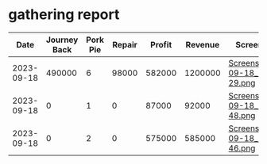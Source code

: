 # gathering report

| Date       | Journey Back | Pork Pie | Repair | Profit | Revenue | Screenshot Url                                                                                                                                                                                      | 
|------------|--------------|----------|--------|--------|---------|-----------------------------------------------------------------------------------------------------------------------------------------------------------------------------------------------------|
| 2023-09-18 | 490000       | 6        | 98000  | 582000 | 1200000 | [Screenshot_2023-09-18_11-31-29.png](https://lh3.googleusercontent.com/drive-viewer/AITFw-w-Jb8lcvOk0cHH7LOtOoYb3CMw8t7g_bmusxdazIlElLuYXgY-sODDykfSmmjWZFu1lYGfoMD41rprAQRsMq04Tmci=w1918-h1072)   |
| 2023-09-18 | 0            | 1        | 0      | 87000  | 92000   | [Screenshot_2023-09-18_11-46-48.png](https://lh3.googleusercontent.com/drive-viewer/AITFw-yDxE2y_Z_IY4FXIMsAD3rXX-1PDqszeFnrEMaRTKPtfRKtOz4x6D7-wWdlMZnJjuXEYqVPDFyA70F-KYrRXnbPQQWkUw=w1918-h1096) |
| 2023-09-18 | 0 | 2 | 0 | 575000 | 585000 | [Screenshot_2023-09-18_17-00-46.png](https://lh3.googleusercontent.com/drive-viewer/AITFw-x_ksNsuqiHAiRMPiQLGiPL32ua0Ib-Jq0Fc4PNL5-Tj_4W1eWs0rbv0OJ0r3ABST7J66teKfHO2-tVC747Mc3bhqx3=w1081-h1072) |